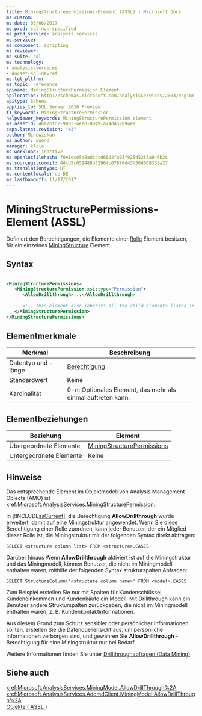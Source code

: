 ```yaml
---
title: Miningstructurepermissions-Element (ASSL) | Microsoft Docs
ms.custom: 
ms.date: 03/06/2017
ms.prod: sql-non-specified
ms.prod_service: analysis-services
ms.service: 
ms.component: scripting
ms.reviewer: 
ms.suite: sql
ms.technology:
- analysis-services
- docset-sql-devref
ms.tgt_pltfrm: 
ms.topic: reference
apiname: MiningStructurePermission Element
apilocation: http://schemas.microsoft.com/analysisservices/2003/engine
apitype: Schema
applies_to: SQL Server 2016 Preview
f1_keywords: MiningStructurePermission
helpviewer_keywords: MiningStructurePermission element
ms.assetid: 4ba2bfd2-9003-4eed-8049-a74d452894ea
caps.latest.revision: "43"
author: Minewiskan
ms.author: owend
manager: kfile
ms.workload: Inactive
ms.openlocfilehash: f0e1ece5a8a03ccd66d2fa93f925d52f3a946b2c
ms.sourcegitcommit: 44cd5c651488b5296fb679f6d43f50d068339a27
ms.translationtype: HT
ms.contentlocale: de-DE
ms.lasthandoff: 11/17/2017
---
```

# <a name="miningstructurepermission-element-assl"></a>MiningStructurePermissions-Element (ASSL)
  Definiert den Berechtigungen, die Elemente einer [Rolle](../../../analysis-services/scripting/objects/role-element-assl.md) Element besitzen, für ein einzelnes [MiningStructure](../../../analysis-services/scripting/objects/miningstructure-element-assl.md) Element.  
  
## <a name="syntax"></a>Syntax  
  
```xml  
  
<MiningStructurePermissions>  
   <MiningStructurePermission xsi:type="Permission">  
      <AllowDrillthrough>...</AllowDrillthrough>  
  
      <!-- This element also inherits all the child elements listed in Permission -->  
   </MiningStructurePermission>  
</MiningStructurePermissions>  
```  
  
## <a name="element-characteristics"></a>Elementmerkmale  
  
|Merkmal|Beschreibung|  
|--------------------|-----------------|  
|Datentyp und -länge|[Berechtigung](../../../analysis-services/scripting/data-type/permission-data-type-assl.md)|  
|Standardwert|Keine|  
|Kardinalität|0-n: Optionales Element, das mehr als einmal auftreten kann.|  
  
## <a name="element-relationships"></a>Elementbeziehungen  
  
|Beziehung|Element|  
|------------------|-------------|  
|Übergeordnete Elemente|[MiningStructurePermissions](../../../analysis-services/scripting/collections/miningstructurepermissions-element-assl.md)|  
|Untergeordnete Elemente|Keine|  
  
## <a name="remarks"></a>Hinweise  
 Das entsprechende Element im Objektmodell von Analysis Management Objects (AMO) ist <xref:Microsoft.AnalysisServices.MiningStructurePermission>.  
  
 In [!INCLUDE[ssCurrent](../../../includes/sscurrent-md.md)], die Berechtigung **AllowDrillthrough** wurde erweitert, damit auf eine Miningstruktur angewendet. Wenn Sie diese Berechtigung einer Rolle zuordnen, kann jeder Benutzer, der ein Mitglied dieser Rolle ist, die Miningstruktur mit der folgenden Syntax direkt abfragen:  
  
```  
SELECT <structure column list> FROM <structure>.CASES  
```  
  
 Darüber hinaus Wenn **AllowDrillthrough** aktiviert ist auf die Miningstruktur und das Miningmodell, können Benutzer, die nicht im Miningmodell enthalten waren, mithilfe der folgenden Syntax strukturspalten Abfragen:  
  
```  
SELECT StructureColumn('<structure column name>' FROM <model>.CASES  
```  
  
 Zum Beispiel erstellen Sie nur mit Spalten für Kundenschlüssel, Kundeneinkommen und Kundenkäufe ein Modell. Mit Drillthrough kann ein Benutzer andere Strukturspalten zurückgeben, die nicht im Miningmodell enthalten waren, z. B. Kundenkontaktinformationen.  
  
 Aus diesem Grund zum Schutz sensibler oder persönlicher Informationen sollten, erstellen Sie die Datenquellensicht aus, um persönliche Informationen verborgen sind, und gewähren Sie **AllowDrillthrough** -Berechtigung für eine Miningstruktur nur bei Bedarf.  
  
 Weitere Informationen finden Sie unter [Drillthroughabfragen &#40;Data Mining&#41;](../../../analysis-services/data-mining/drillthrough-queries-data-mining.md).  
  
## <a name="see-also"></a>Siehe auch  
 <xref:Microsoft.AnalysisServices.MiningModel.AllowDrillThrough%2A>   
 <xref:Microsoft.AnalysisServices.AdomdClient.MiningModel.AllowDrillThrough%2A>   
 [Objekte &#40; ASSL &#41;](../../../analysis-services/scripting/objects/objects-assl.md)  
  
  
